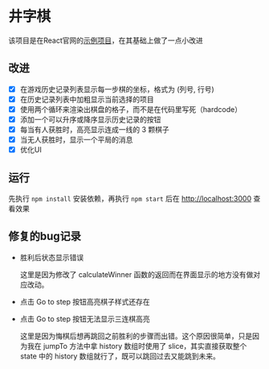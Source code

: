 # 井字棋

该项目是在React官网的[示例项目](https://react.docschina.org/tutorial/tutorial.html)，在其基础上做了一点小改进


## 改进

- [x] 在游戏历史记录列表显示每一步棋的坐标，格式为 (列号, 行号)
- [x] 在历史记录列表中加粗显示当前选择的项目
- [x] 使用两个循环来渲染出棋盘的格子，而不是在代码里写死（hardcode）
- [x] 添加一个可以升序或降序显示历史记录的按钮
- [x] 每当有人获胜时，高亮显示连成一线的 3 颗棋子
- [x] 当无人获胜时，显示一个平局的消息
- [x] 优化UI

## 运行

先执行 `npm install` 安装依赖，再执行 `npm start` 后在 [http://localhost:3000](http://localhost:3000) 查看效果

## 修复的bug记录

- 胜利后状态显示错误

    这里是因为修改了 calculateWinner 函数的返回而在界面显示的地方没有做对应改动。

- 点击 Go to step 按钮高亮棋子样式还存在

- 点击 Go to step 按钮无法显示三连棋高亮

    这里是因为悔棋后想再跳回之前胜利的步骤而出错。这个原因很简单，只是因为我在 jumpTo 方法中拿 history 数组时使用了 slice，其实直接获取整个 state 中的 history 数组就行了，既可以跳回过去又能跳到未来。
